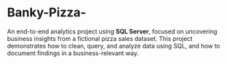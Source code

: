 # Banky-Pizza-
An end-to-end analytics project using **SQL Server**, focused on uncovering business insights from a fictional pizza sales dataset. This project demonstrates how to clean, query, and analyze data using SQL, and how to document findings in a business-relevant way.
